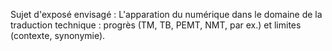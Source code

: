 Sujet d'exposé envisagé : L'apparation du numérique dans le domaine de la traduction technique : progrès (TM, TB, PEMT, NMT, par ex.) et limites (contexte, synonymie).
